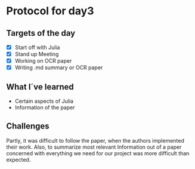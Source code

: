 # Protocol for day3
## Targets of the day
  - [x] Start off with Julia
  - [x] Stand up Meeting
  - [x] Working on OCR paper
  - [x] Writing .md summary or OCR paper

## What I´ve learned
 - Certain aspects of Julia
 - Information of the paper

## Challenges
Partly, it was difficult to follow the paper, when the authors implemented their work.
Also, to summarize most relevant Information out of a paper concerned with everything we need for our project was more difficult than expected.
